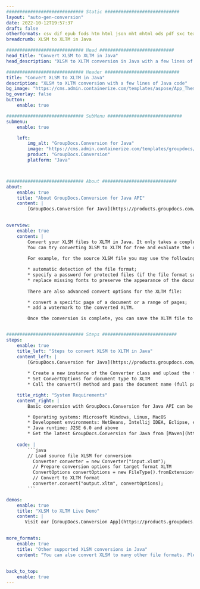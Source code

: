 ```yaml
---
############################# Static ############################
layout: "auto-gen-conversion"
date: 2022-10-12T19:57:37
draft: false
otherformats: csv dif epub fods htm html json mht mhtml ods pdf sxc tex tsv xlam xls xlsb xlsm xlsx xlt xltm xltx xml xps
breadcrumb: XLSM to XLTM in Java

############################# Head ############################
head_title: "Convert XLSM to XLTM in Java"
head_description: "XLSM to XLTM conversion in Java with a few lines of code. Convert over 160 file formats using the GroupDocs document conversion API for Java"

############################# Header ############################
title: "Convert XLSM to XLTM in Java"
description: "XLSM to XLTM conversion with a few lines of Java code"
bg_image: "https://cms.admin.containerize.com/templates/aspose/App_Themes/V3/images/bg/header1.png"
bg_overlay: false
button:
    enable: true

############################# SubMenu ############################
submenu:
    enable: true

    left:
        img_alt: "GroupDocs.Conversion for Java"
        image: "https://cms.admin.containerize.com/templates/groupdocs/images/product-logos/90x90-noborder/groupdocs-conversion-java.png"
        product: "GroupDocs.Conversion"
        platform: "Java"



############################# About ############################
about:
    enable: true
    title: "About GroupDocs.Conversion for Java API"
    content: |
        [GroupDocs.Conversion for Java](https://products.groupdocs.com/conversion/java/) is an advanced file format conversion API for converting between popular image and document formats such as Microsoft Office, OpenDocument, PDF, HTML, email, CAD. and much more with just a few lines of code. The native API automatically detects the formats of the original documents and offers many options for customizing the converted documents. Along with the function of extracting information from a document, it also supports caching of the conversion results to the local disk by default. However, any type of cache storage can be supported by implementing the appropriate interfaces - Amazon S3, Dropbox, Google Drive, Windows Azure, Reddis, or any others.
    

overview:
    enable: true
    content: |
        Convert your XLSM files to XLTM in Java. It only takes a couple of lines of Java code on any platform of your choice, such as Windows, Linux, macOS.
        You can try converting XLSM to XLTM for free and evaluate the quality of the conversion results. Along with simple file conversion scripts, you can try more sophisticated options for loading the XLSM source file and storing the XLTM output. 
        
        For example, for the source XLSM file you may use the following load options:

        * automatic detection of the file format;
        * specify a password for protected files (if the file format supports it);
        * replace missing fonts to preserve the appearance of the document.
        
        There are also advanced convert options for the XLTM file:

        * convert a specific page of a document or a range of pages;
        * add a watermark to the converted XLTM.

        Once the conversion is complete, you can save the XLTM file to your local file path or to any third party storage such as FTP, Amazon S3, Google Drive, Dropbox etc. Please note - to convert XLSM to XLTM, you do not need to install any additional software, such as MS Office, Open Office, Adobe Acrobat Reader etc.


############################# Steps ############################
steps:
    enable: true
    title_left: "Steps to convert XLSM to XLTM in Java"
    content_left: |
        [GroupDocs.Conversion for Java](https://products.groupdocs.com/conversion/java/) allows developers to easily convert XLSM file to XLTM with a few lines of code.
        
        * Create a new instance of the Converter class and upload the file XLSM with the full path
        * Set ConvertOptions for document type to XLTM
        * Call the convert() method and pass the document name (full path) and format (XLTM) as a parameter

    title_right: "System Requirements"
    content_right: |
        Basic conversion with GroupDocs.Conversion for Java API can be done with just a few lines of code. Our APIs are supported on all major platforms and operating systems. Before executing the code below, make sure you have the following prerequisites installed on your system.

        * Operating systems: Microsoft Windows, Linux, MacOS
        * Development environments: NetBeans, Intellij IDEA, Eclipse, etc.
        * Java runtime: J2SE 6.0 and above
        * Get the latest GroupDocs.Conversion for Java from [Maven](https://repository.groupdocs.com/webapp/#/artifacts/browse/tree/General/repo/com/groupdocs/groupdocs-conversion)
         
    code: |
        ```java    
        // Load source file XLSM for conversion
          Converter converter = new Converter("input.xlsm");
          // Prepare conversion options for target format XLTM
          ConvertOptions convertOptions = new FileType().fromExtension("xltm").getConvertOptions();
          // Convert to XLTM format
          converter.convert("output.xltm", convertOptions);
        ```

demos:
    enable: true
    title: "XLSM to XLTM Live Demo"
    content: |
       Visit our [GroupDocs.Conversion App](https://products.groupdocs.app/conversion/family) website and try XLSM to XLTM conversion now. The free demo has the following benefits
          

more_formats:
    enable: true
    title: "Other supported XLSM conversions in Java"
    content: "You can also convert XLSM to many other file formats. Please see the list below."
       
       
back_to_top:
    enable: true
---
```

